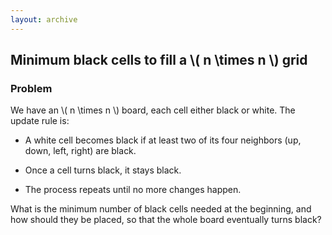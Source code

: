 ```yaml
---
layout: archive
---
```

<script>
  window.MathJax = {
    tex: {
      inlineMath: [['$', '$'], ['\\(', '\\)']],
      displayMath: [['$$','$$'], ['\\[','\\]']]
    }
  };
</script>


## Minimum black cells to fill a \\( n \times n \\) grid

### Problem
We have an \\( n \times n \\) board, each cell either black or white. The update rule is:

* A white cell becomes black if at least two of its four neighbors (up, down, left, right) are black.

* Once a cell turns black, it stays black.

* The process repeats until no more changes happen.

What is the minimum number of black cells needed at the beginning, and how should they be placed, so that the whole board eventually turns black?
